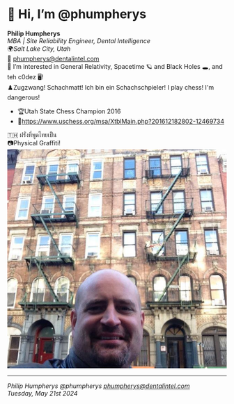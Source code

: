 # 👋 Hi, I’m @phumpherys

**Philip Humpherys**  
*MBA | Site Reliability Engineer, Dental Intelligence*  
🌍*Salt Lake City, Utah*  
📧 <phumpherys@dentalintel.com>  
👀 I’m interested in General Relativity, Spacetime 🪐 and Black Holes 🕳️, and teh c0dez 🖥️!  
♟️Zugzwang! Schachmatt!  Ich bin ein Schachschpieler!  I play chess!  I'm dangerous!  

- 🏆Utah State Chess Champion 2016  
- 🔗<https://www.uschess.org/msa/XtblMain.php?201612182802-12469734>  

🇹🇭 ฝรั่งที่พูดไทยเป็น  
📷Physical Graffiti!  
![Pysical Graffiti][Physical Graffiti]  

[Physical Graffiti]: images/philsicalgraffiti.jpg  
----------
*Philip Humpherys @phumpherys <phumpherys@dentalintel.com>*  
*Tuesday, May 21st 2024*  

